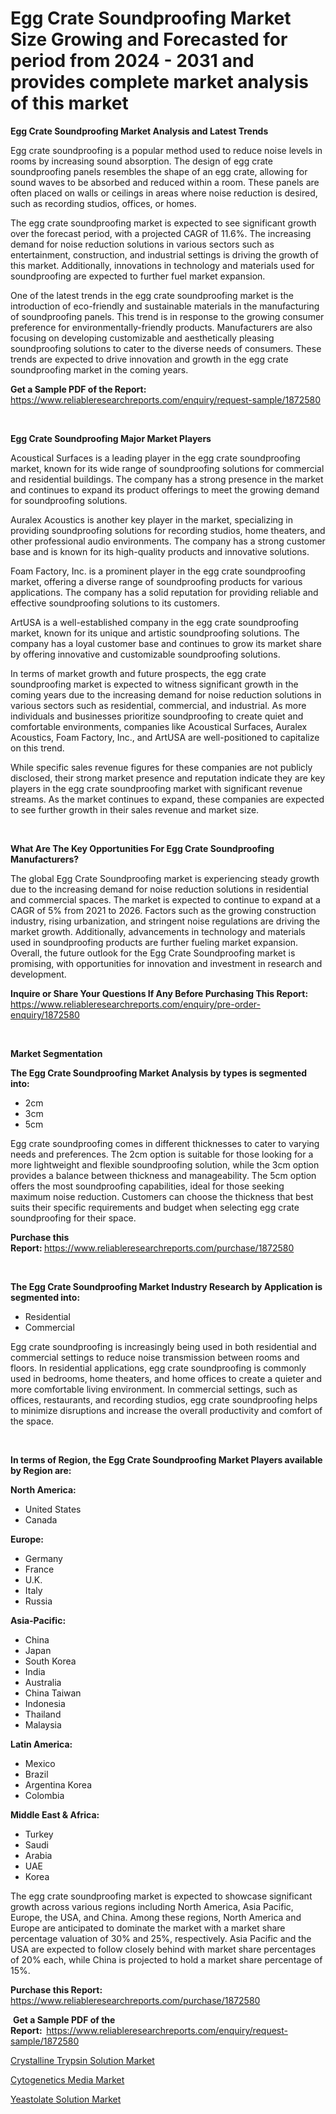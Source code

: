 <p><h1>Egg Crate Soundproofing Market Size Growing and Forecasted for period from 2024 - 2031 and provides complete market analysis of this market</h1></p><p><strong>Egg Crate Soundproofing Market Analysis and Latest Trends</strong></p>
<p><p>Egg crate soundproofing is a popular method used to reduce noise levels in rooms by increasing sound absorption. The design of egg crate soundproofing panels resembles the shape of an egg crate, allowing for sound waves to be absorbed and reduced within a room. These panels are often placed on walls or ceilings in areas where noise reduction is desired, such as recording studios, offices, or homes.</p><p>The egg crate soundproofing market is expected to see significant growth over the forecast period, with a projected CAGR of 11.6%. The increasing demand for noise reduction solutions in various sectors such as entertainment, construction, and industrial settings is driving the growth of this market. Additionally, innovations in technology and materials used for soundproofing are expected to further fuel market expansion.</p><p>One of the latest trends in the egg crate soundproofing market is the introduction of eco-friendly and sustainable materials in the manufacturing of soundproofing panels. This trend is in response to the growing consumer preference for environmentally-friendly products. Manufacturers are also focusing on developing customizable and aesthetically pleasing soundproofing solutions to cater to the diverse needs of consumers. These trends are expected to drive innovation and growth in the egg crate soundproofing market in the coming years.</p></p>
<p><strong>Get a Sample PDF of the Report:&nbsp;</strong> <a href="https://www.reliableresearchreports.com/enquiry/request-sample/1872580">https://www.reliableresearchreports.com/enquiry/request-sample/1872580</a></p>
<p>&nbsp;</p>
<p><strong>Egg Crate Soundproofing Major Market Players</strong></p>
<p><p>Acoustical Surfaces is a leading player in the egg crate soundproofing market, known for its wide range of soundproofing solutions for commercial and residential buildings. The company has a strong presence in the market and continues to expand its product offerings to meet the growing demand for soundproofing solutions.</p><p>Auralex Acoustics is another key player in the market, specializing in providing soundproofing solutions for recording studios, home theaters, and other professional audio environments. The company has a strong customer base and is known for its high-quality products and innovative solutions.</p><p>Foam Factory, Inc. is a prominent player in the egg crate soundproofing market, offering a diverse range of soundproofing products for various applications. The company has a solid reputation for providing reliable and effective soundproofing solutions to its customers.</p><p>ArtUSA is a well-established company in the egg crate soundproofing market, known for its unique and artistic soundproofing solutions. The company has a loyal customer base and continues to grow its market share by offering innovative and customizable soundproofing solutions.</p><p>In terms of market growth and future prospects, the egg crate soundproofing market is expected to witness significant growth in the coming years due to the increasing demand for noise reduction solutions in various sectors such as residential, commercial, and industrial. As more individuals and businesses prioritize soundproofing to create quiet and comfortable environments, companies like Acoustical Surfaces, Auralex Acoustics, Foam Factory, Inc., and ArtUSA are well-positioned to capitalize on this trend.</p><p>While specific sales revenue figures for these companies are not publicly disclosed, their strong market presence and reputation indicate they are key players in the egg crate soundproofing market with significant revenue streams. As the market continues to expand, these companies are expected to see further growth in their sales revenue and market size.</p></p>
<p>&nbsp;</p>
<p><strong>What Are The Key Opportunities For Egg Crate Soundproofing Manufacturers?</strong></p>
<p><p>The global Egg Crate Soundproofing market is experiencing steady growth due to the increasing demand for noise reduction solutions in residential and commercial spaces. The market is expected to continue to expand at a CAGR of 5% from 2021 to 2026. Factors such as the growing construction industry, rising urbanization, and stringent noise regulations are driving the market growth. Additionally, advancements in technology and materials used in soundproofing products are further fueling market expansion. Overall, the future outlook for the Egg Crate Soundproofing market is promising, with opportunities for innovation and investment in research and development.</p></p>
<p><strong>Inquire or Share Your Questions If Any Before Purchasing This Report:</strong> <a href="https://www.reliableresearchreports.com/enquiry/pre-order-enquiry/1872580">https://www.reliableresearchreports.com/enquiry/pre-order-enquiry/1872580</a></p>
<p>&nbsp;</p>
<p><strong>Market Segmentation</strong></p>
<p><strong>The Egg Crate Soundproofing Market Analysis by types is segmented into:</strong></p>
<p><ul><li>2cm</li><li>3cm</li><li>5cm</li></ul></p>
<p><p>Egg crate soundproofing comes in different thicknesses to cater to varying needs and preferences. The 2cm option is suitable for those looking for a more lightweight and flexible soundproofing solution, while the 3cm option provides a balance between thickness and manageability. The 5cm option offers the most soundproofing capabilities, ideal for those seeking maximum noise reduction. Customers can choose the thickness that best suits their specific requirements and budget when selecting egg crate soundproofing for their space.</p></p>
<p><strong>Purchase this Report:&nbsp;</strong><a href="https://www.reliableresearchreports.com/purchase/1872580">https://www.reliableresearchreports.com/purchase/1872580</a></p>
<p>&nbsp;</p>
<p><strong>The Egg Crate Soundproofing Market Industry Research by Application is segmented into:</strong></p>
<p><ul><li>Residential</li><li>Commercial</li></ul></p>
<p><p>Egg crate soundproofing is increasingly being used in both residential and commercial settings to reduce noise transmission between rooms and floors. In residential applications, egg crate soundproofing is commonly used in bedrooms, home theaters, and home offices to create a quieter and more comfortable living environment. In commercial settings, such as offices, restaurants, and recording studios, egg crate soundproofing helps to minimize disruptions and increase the overall productivity and comfort of the space.</p></p>
<p>&nbsp;</p>
<p><strong>In terms of Region, the Egg Crate Soundproofing Market Players available by Region are:</strong></p>
<p>
    <p> <strong> North America: </strong>
        <ul>
            <li>United States</li>
            <li>Canada</li>
        </ul>
        </p> 
    <p> <strong> Europe: </strong>
        <ul>
            <li>Germany</li>
            <li>France</li>
            <li>U.K.</li>
            <li>Italy</li>
            <li>Russia</li>
        </ul>
        </p> 
    <p> <strong> Asia-Pacific: </strong>
        <ul>
            <li>China</li>
            <li>Japan</li>
            <li>South Korea</li>
            <li>India</li>
            <li>Australia</li>
            <li>China Taiwan</li>
            <li>Indonesia</li>
            <li>Thailand</li>
            <li>Malaysia</li>
        </ul>
        </p> 
    <p> <strong> Latin America: </strong>
        <ul>
            <li>Mexico</li>
            <li>Brazil</li>
            <li>Argentina Korea</li>
            <li>Colombia</li>
        </ul>
        </p> 
    <p> <strong> Middle East & Africa: </strong>
        <ul>
            <li>Turkey</li>
            <li>Saudi</li>
            <li>Arabia</li>
            <li>UAE</li>
            <li>Korea</li>
        </ul>
    </p>
    </p>
<p><p>The egg crate soundproofing market is expected to showcase significant growth across various regions including North America, Asia Pacific, Europe, the USA, and China. Among these regions, North America and Europe are anticipated to dominate the market with a market share percentage valuation of 30% and 25%, respectively. Asia Pacific and the USA are expected to follow closely behind with market share percentages of 20% each, while China is projected to hold a market share percentage of 15%.</p></p>
<p><strong>Purchase this Report: </strong><a href="https://www.reliableresearchreports.com/purchase/1872580">https://www.reliableresearchreports.com/purchase/1872580</a></p>
<p>&nbsp;<strong>Get a Sample PDF of the Report:&nbsp;&nbsp;</strong><a href="https://www.reliableresearchreports.com/enquiry/request-sample/1872580">https://www.reliableresearchreports.com/enquiry/request-sample/1872580</a></p>
<p><strong></strong></p>
<p><p><a href="https://view.publitas.com/reportprime-1/crystalline-trypsin-solution-market-size-evaluating-its-market-trends-growth-and-projections-2023-2030/">Crystalline Trypsin Solution Market</a></p><p><a href="https://view.publitas.com/reportprime-1/global-cytogenetics-media-market-size-and-market-trends-insights-and-projections-from-2023-to-2030/">Cytogenetics Media Market</a></p><p><a href="https://view.publitas.com/reportprime-1/yeastolate-solution-market-size-reflecting-a-forecast-till-2030-market-by-type-by-application-and-by-geography/">Yeastolate Solution Market</a></p></p>